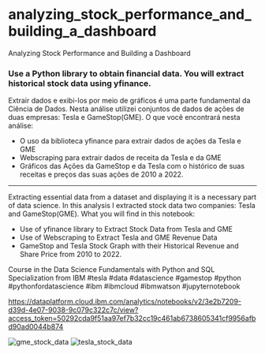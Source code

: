 # analyzing_stock_performance_and_building_a_dashboard
Analyzing Stock Performance and Building a Dashboard

### Use a Python library to obtain financial data. You will extract historical stock data using yfinance. 

Extrair dados e exibi-los por meio de gráficos é uma parte fundamental da Ciência de Dados. Nesta análise utilizei conjuntos de dados de ações de duas empresas: Tesla e GameStop(GME).
O que você encontrará nesta análise:
- O uso da biblioteca yfinance para extrair dados de ações da Tesla e GME
- Webscraping para extrair dados de receita da Tesla e da GME
- Gráficos das Ações da GameStop e da Tesla com o histórico de suas receitas e preços das suas ações de 2010 a 2022.
---------------------------------
Extracting essential data from a dataset and displaying it is a necessary part of data science.
In this analysis I extracted stock data two companies: Tesla and GameStop(GME).
What you will find in this notebook:
- Use of yfinance library to Extract Stock Data from Tesla and GME
- Use of Webscraping to Extract Tesla and GME Revenue Data
- GameStop and Tesla Stock Graph with their Historical Revenue and Share Price from 2010 to 2022.

Course in the Data Science Fundamentals with Python and SQL Specialization from IBM
#tesla #data #datascience #gamestop #python #pythonfordatascience #ibm #ibmcloud #ibmwatson #jupyternotebook

https://dataplatform.cloud.ibm.com/analytics/notebooks/v2/3e2b7209-d39d-4e07-9038-9c079c322c7c/view?access_token=50292cda9f51aa97ef7b32cc19c461ab6738605341cf9956afbd90ad0044b874

![gme_stock_data](https://user-images.githubusercontent.com/65928388/149645118-b9689b8f-c513-4477-b8ee-b9da77fad6f7.png)
![tesla_stock_data](https://user-images.githubusercontent.com/65928388/149645122-01be5c7a-1410-4b06-8723-eb2d9482b24d.png)

